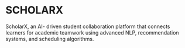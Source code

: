 # SCHOLARX
 ScholarX, an AI- driven student collaboration platform that connects learners for academic teamwork using advanced NLP, recommendation systems, and scheduling algorithms.
